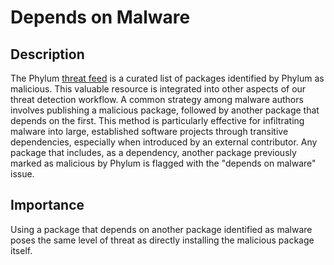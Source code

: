 # Depends on Malware

## Description

The Phylum [threat feed](https://docs.phylum.io/knowledge_base/threat_feed) is a curated list of packages identified by Phylum as malicious. This valuable resource is integrated into other aspects of our threat detection workflow. A common strategy among malware authors involves publishing a malicious package, followed by another package that depends on the first. This method is particularly effective for infiltrating malware into large, established software projects through transitive dependencies, especially when introduced by an external contributor. Any package that includes, as a dependency, another package previously marked as malicious by Phylum is flagged with the "depends on malware" issue.

## Importance

Using a package that depends on another package identified as malware poses the same level of threat as directly installing the malicious package itself.
